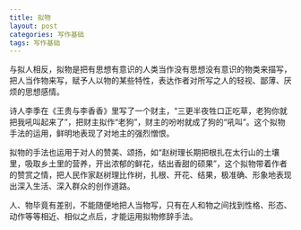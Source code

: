 ```yaml
---
title: 拟物
layout: post
categories: 写作基础
tags: 写作基础
---
```


与拟人相反，拟物是把有思想有意识的人类当作没有思想没有意识的物类来描写，把人当作物来写，赋予人以物的某些特性，表达作者对所写之人的轻视、鄙薄、厌烦的思想感情。

诗人李季在《王贵与李香香》里写了一个财主，“三更半夜牲口正吃草，老狗你就把我吼叫起来了”，把财主拟作“老狗”，财主的吩咐就成了狗的“吼叫”。这个拟物手法的运用，鲜明地表现了对地主的强烈憎恨。

拟物的手法也运用于对人的赞美、颂扬，如“赵树理长期把根扎在太行山的土壤里，吸取乡土里的营养，开出浓郁的鲜花，结出香甜的硕果”，这个拟物带着作者的赞赏之情，把人民作家赵树理比作树，扎根、开花、结果，极准确、形象地表现出深入生活、深入群众的创作道路。

人、物毕竟有差别，不能随便地把人当物写，只有在人和物之间找到性格、形态、动作等等相近、相似之点后，才能运用拟物修辞手法。 